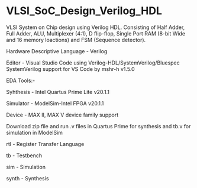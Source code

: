 # VLSI_SoC_Design_Verilog_HDL

VLSI System on Chip design using Verilog HDL. Consisting of Half Adder, Full Adder, ALU, Multiplexer (4:1), D flip-flop, Single Port RAM (8-bit Wide and 16 memory loactions) and FSM (Sequence detector).

Hardware Descriptive Language  - Verilog

Editor    - Visual Studio Code using Verilog-HDL/SystemVerilog/Bluespec SystemVerilog support for VS Code by mshr-h v1.5.0

EDA Tools:-

Syhthesis - Intel Quartus Prime Lite v20.1.1

Simulator - ModelSim-Intel FPGA v20.1.1

Device    - MAX II, MAX V device family support 

Download zip file and run .v files in Quartus Prime for synthesis and tb.v for simulation in ModelSim

rtl   - Register Transfer Language

tb    - Testbench

sim   - Simulation

synth - Synthesis
